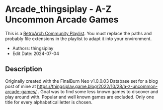 # Arcade_thingsiplay - A-Z Uncommon Arcade Games

This is a [RetroArch Community
Playlist](https://github.com/thingsiplay/retroarch-community-playlists). You must
replace the paths and probably file extensions in the playlist to adapt it into
your environment.

- Authors: thingsiplay
- Edit Date: 2024-07-04

## Description

Originally created with the FinalBurn Neo v1.0.0.03 Database set for a blog
post of mine at
<https://thingsiplay.game.blog/2022/10/28/a-z-uncommon-arcade-games/> . Goal
was to find some less known games to discover and play around with. Popular and
well known games are excluded. Only one title for every alphabetical letter is
chosen.
